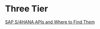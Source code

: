 # Three Tier

[SAP S/4HANA APIs and Where to Find Them](https://community.sap.com/t5/enterprise-resource-planning-blogs-by-sap/sap-s-4hana-apis-and-where-to-find-them/ba-p/13723939)